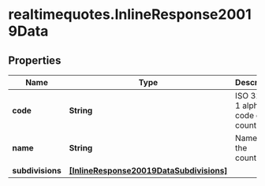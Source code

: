# realtimequotes.InlineResponse20019Data

## Properties

Name | Type | Description | Notes
------------ | ------------- | ------------- | -------------
**code** | **String** | ISO 3166-1 alpha-2 code of the country. | [optional] 
**name** | **String** | Name of the country. | [optional] 
**subdivisions** | [**[InlineResponse20019DataSubdivisions]**](InlineResponse20019DataSubdivisions.md) |  | [optional] 


